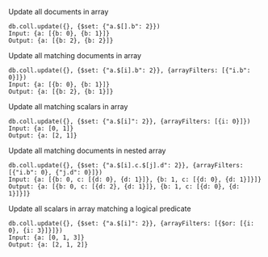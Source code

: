 Update all documents in array

```
db.coll.update({}, {$set: {"a.$[].b": 2}})
Input: {a: [{b: 0}, {b: 1}]}
Output: {a: [{b: 2}, {b: 2}]}
```

Update all matching documents in array

```
db.coll.update({}, {$set: {"a.$[i].b": 2}}, {arrayFilters: [{"i.b": 0}]})
Input: {a: [{b: 0}, {b: 1}]}
Output: {a: [{b: 2}, {b: 1}]}
```
Update all matching scalars in array

```
db.coll.update({}, {$set: {"a.$[i]": 2}}, {arrayFilters: [{i: 0}]})
Input: {a: [0, 1]}
Output: {a: [2, 1]}
```

Update all matching documents in nested array
```
db.coll.update({}, {$set: {"a.$[i].c.$[j].d": 2}}, {arrayFilters: [{"i.b": 0}, {"j.d": 0}]})
Input: {a: [{b: 0, c: [{d: 0}, {d: 1}]}, {b: 1, c: [{d: 0}, {d: 1}]}]}
Output: {a: [{b: 0, c: [{d: 2}, {d: 1}]}, {b: 1, c: [{d: 0}, {d: 1}]}]}
```

Update all scalars in array matching a logical predicate
```
db.coll.update({}, {$set: {"a.$[i]": 2}}, {arrayFilters: [{$or: [{i: 0}, {i: 3}]}]})
Input: {a: [0, 1, 3]}
Output: {a: [2, 1, 2]}
```